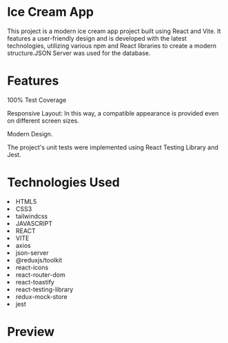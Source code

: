 <h1>Ice Cream App</h1>
  
<p>This project is a modern ice cream app project built using React and Vite. It features a user-friendly design and is developed with the latest technologies, utilizing various npm and React libraries to create a modern structure.JSON Server was used for the database.</p>

<h1>Features</h1>

<p>100% Test Coverage</p>
<p>Responsive Layout: In this way, a compatible appearance is provided even on different screen sizes.</p>
<p>Modern Design.</p>
<p>The project's unit tests were implemented using React Testing Library and Jest.</p>

<h1>Technologies Used</h1>

<li>HTML5</li>
<li>CSS3</li>
<li>tailwindcss</li>
<li>JAVASCRIPT</li>
<li>REACT</li>
<li>VITE</li>
<li>axios</li>
<li>json-server</li>
<li>@reduxjs/toolkit</li>
<li>react-icons</li>
<li>react-router-dom</li>
<li>react-toastify</li>
<li>react-testing-library</li>
<li>redux-mock-store</li>
<li>jest</li>

<h1>Preview</h1>


